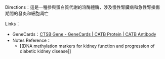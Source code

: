 Directions：這是一種參與蛋白質代謝的溶酶體酶，涉及慢性腎臟病和急性腎損傷期間的發炎和細胞凋亡

Links：
- GeneCards：[CTSB Gene - GeneCards | CATB Protein | CATB Antibody](https://www.genecards.org/cgi-bin/carddisp.pl?gene=CTSB&keywords=CTSB)
- Notes Reference：
	- [[DNA methylation markers for kidney function and progression of diabetic kidney disease]]